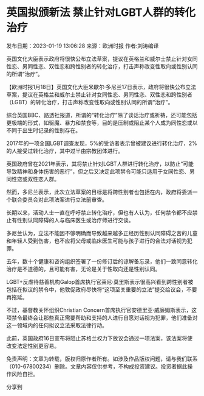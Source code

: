 # 英国拟颁新法 禁止针对LGBT人群的转化治疗

发布日期：2023-01-19 13:06:28
来源：欧洲时报
作者:刘涛编译

英国文化大臣表示政府将很快公布立法草案，提议在英格兰和威尔士禁止针对女同性恋、男同性恋、双性恋和跨性别者的转化治疗，打击声称改变性取向或性别认同的所谓“治疗”。

【欧洲时报1月18日】英国文化大臣米歇尔·多尼兰17日表示，政府将很快公布立法草案，提议在英格兰和威尔士禁止针对女同性恋、男同性恋、双性恋和跨性别者（LGBT）的转化治疗，打击声称改变性取向或性别认同的所谓“治疗”。

综合英国BBC、路透社报道，所谓的“转化治疗”除了谈话治疗或祈祷，还可能包括更极端的形式，如驱魔、暴力和禁食等，目的是压制或阻止某个人成为同性恋或以不同于出生时记录的性别存在。

2017年的一项全国LGBT调查发现，5%的受访者表示曾被建议进行转化治疗，2%的人接受过转化治疗，其中过半由宗教团体进行。

英国政府曾在2021年表示，其将禁止针对LGBT人群进行转化治疗，以防止“可能导致精神和身体伤害的恶行”，但之后又决定此项禁令可能只适用于女同性恋、男同性恋或双性恋人群。

然而，多尼兰表示，此次立法草案的目标是将跨性别者也包括在内，政府将委派一个联合委员会对此项法案进行立法前审查。

长期以来，活动人士一直在呼吁禁止转化治疗，但也有人认为，任何禁令都不应禁止有性别认同障碍的人与临床医生或治疗师进行交谈。

多尼兰认为，立法不能因不够明确而导致越来越多正经历性别认同障碍之苦的儿童和年轻人受到伤害，也不应将父母或临床医生可能与孩子进行的合法对话视为犯罪。

去年，数十个健康和咨询组织签署了一份修订后的谅解备忘录，他们一致同意转化治疗是不道德的，且可能有害，无论是关于性取向还是性别认同。

LGBT+反虐待慈善机构Galop首席执行官莱尼·莫里斯表示很高兴看到跨性别者被包括在拟议的禁令中，他敦促政府尽快将“这项至关重要的立法”提交给议会，不要再拖延。

不过，基督教关怀组织Christian Concern首席执行官安德里亚·威廉姆斯表示，这项禁令最终会让那些真正需要帮助和支持的人进行自愿对话视为犯罪，他们准备对这一领域内的任何拟议立法采取法律行动。

此前，英国政府16日宣布将阻止苏格兰权力下放议会通过一项法案，该法案将使改变法定性别更容易。

免责声明：文章为转载，版权归原作者所有。如涉及作品版权问题，请与我们联系（010-67800234）删除。文章内容仅供参考，不构成投资建议。投资者据此操作风险自担。

分享到
